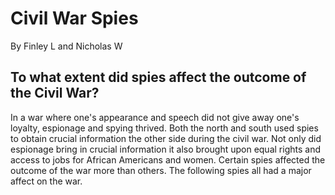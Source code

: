 # Civil War Spies

By Finley L and Nicholas W

## To what extent did spies affect the outcome of the Civil War?

In a war where one's appearance and speech did not give away one's loyalty, espionage and spying thrived. Both the north and south used spies to obtain crucial information the other side during the civil war. Not only did espionage bring in crucial information it also brought upon equal rights and access to jobs for African Americans and women. Certain spies affected the outcome of the war more than others. The following spies all had a major affect on the war.
